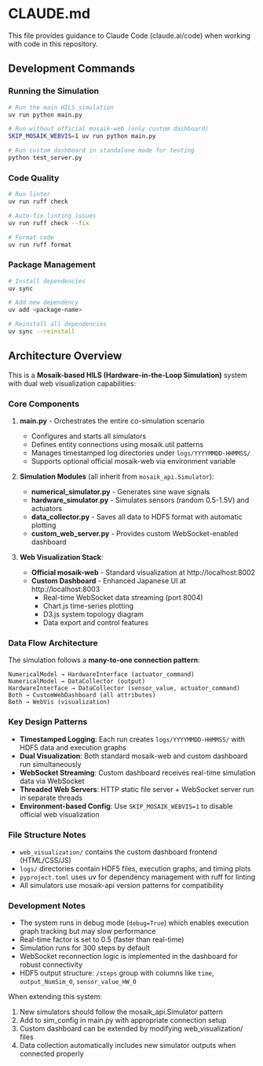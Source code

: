 # CLAUDE.md

This file provides guidance to Claude Code (claude.ai/code) when working with code in this repository.

## Development Commands

### Running the Simulation
```bash
# Run the main HILS simulation
uv run python main.py

# Run without official mosaik-web (only custom dashboard)
SKIP_MOSAIK_WEBVIS=1 uv run python main.py

# Run custom dashboard in standalone mode for testing
python test_server.py
```

### Code Quality
```bash
# Run linter
uv run ruff check

# Auto-fix linting issues
uv run ruff check --fix

# Format code
uv run ruff format
```

### Package Management
```bash
# Install dependencies
uv sync

# Add new dependency
uv add <package-name>

# Reinstall all dependencies
uv sync --reinstall
```

## Architecture Overview

This is a **Mosaik-based HILS (Hardware-in-the-Loop Simulation)** system with dual web visualization capabilities:

### Core Components

1. **main.py** - Orchestrates the entire co-simulation scenario
   - Configures and starts all simulators
   - Defines entity connections using mosaik.util patterns
   - Manages timestamped log directories under `logs/YYYYMMDD-HHMMSS/`
   - Supports optional official mosaik-web via environment variable

2. **Simulation Modules** (all inherit from `mosaik_api.Simulator`):
   - **numerical_simulator.py** - Generates sine wave signals
   - **hardware_simulator.py** - Simulates sensors (random 0.5-1.5V) and actuators
   - **data_collector.py** - Saves all data to HDF5 format with automatic plotting
   - **custom_web_server.py** - Provides custom WebSocket-enabled dashboard

3. **Web Visualization Stack**:
   - **Official mosaik-web** - Standard visualization at http://localhost:8002
   - **Custom Dashboard** - Enhanced Japanese UI at http://localhost:8003
     - Real-time WebSocket data streaming (port 8004)
     - Chart.js time-series plotting
     - D3.js system topology diagram
     - Data export and control features

### Data Flow Architecture

The simulation follows a **many-to-one connection pattern**:
```
NumericalModel → HardwareInterface (actuator_command)
NumericalModel → DataCollector (output)
HardwareInterface → DataCollector (sensor_value, actuator_command)
Both → CustomWebDashboard (all attributes)
Both → WebVis (visualization)
```

### Key Design Patterns

- **Timestamped Logging**: Each run creates `logs/YYYYMMDD-HHMMSS/` with HDF5 data and execution graphs
- **Dual Visualization**: Both standard mosaik-web and custom dashboard run simultaneously
- **WebSocket Streaming**: Custom dashboard receives real-time simulation data via WebSocket
- **Threaded Web Servers**: HTTP static file server + WebSocket server run in separate threads
- **Environment-based Config**: Use `SKIP_MOSAIK_WEBVIS=1` to disable official web visualization

### File Structure Notes

- `web_visualization/` contains the custom dashboard frontend (HTML/CSS/JS)
- `logs/` directories contain HDF5 files, execution graphs, and timing plots
- `pyproject.toml` uses uv for dependency management with ruff for linting
- All simulators use mosaik-api version patterns for compatibility

### Development Notes

- The system runs in debug mode (`debug=True`) which enables execution graph tracking but may slow performance
- Real-time factor is set to 0.5 (faster than real-time)
- Simulation runs for 300 steps by default
- WebSocket reconnection logic is implemented in the dashboard for robust connectivity
- HDF5 output structure: `/steps` group with columns like `time`, `output_NumSim_0`, `sensor_value_HW_0`

When extending this system:
1. New simulators should follow the mosaik_api.Simulator pattern
2. Add to sim_config in main.py with appropriate connection setup
3. Custom dashboard can be extended by modifying web_visualization/ files
4. Data collection automatically includes new simulator outputs when connected properly